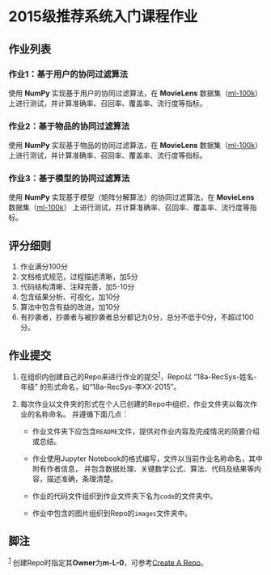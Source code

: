 # 2015级推荐系统入门课程作业

## 作业列表

### 作业1：基于用户的协同过滤算法

使用 **NumPy** 实现基于用户的协同过滤算法，在 **MovieLens** 数据集（[ml-100k](https://grouplens.org/datasets/movielens/100k/)）
上进行测试，并计算准确率、召回率、覆盖率、流行度等指标。

### 作业2：基于物品的协同过滤算法

使用 **NumPy** 实现基于物品的协同过滤算法，在 **MovieLens** 数据集（[ml-100k](https://grouplens.org/datasets/movielens/100k/)）
上进行测试，并计算准确率、召回率、覆盖率、流行度等指标。

### 作业3：基于模型的协同过滤算法

使用 **NumPy** 实现基于模型（矩阵分解算法）的协同过滤算法，在 **MovieLens** 数据集（[ml-100k](https://grouplens.org/datasets/movielens/100k/)）
上进行测试，并计算准确率、召回率、覆盖率、流行度等指标。

## 评分细则

1. 作业满分100分
2. 文档格式规范，过程描述清晰，加5分
3. 代码结构清晰、注释完善，加5-10分
4. 包含结果分析、可视化，加10分
5. 算法中包含有益的改进，加10分
6. 有抄袭者，抄袭者与被抄袭者总分都记为0分，总分不低于0分，不超过100分。

## 作业提交

1. 在组织内创建自己的Repo来进行作业的提交<sup><a id="fnr.1" class="footref" href="#fn.1">1</a></sup>，Repo以 “18a-RecSys-姓名-年级” 的形式命名，如“18a-RecSys-李XX-2015”。

2. 每次作业以文件夹的形式在个人已创建的Repo中组织，作业文件夹以每次作业的名称命名。 并遵循下面几点：

   * 作业文件夹下应包含`README`文件，提供对作业内容及完成情况的简要介绍或总结。

   * 作业使用Jupyter Notebook的格式编写，文件以当前作业名称命名，其中附有作者信息， 并包含数据处理、关键数学公式、算法、代码及结果等内容，描述准确，条理清楚。

   * 作业的代码文件组织到作业文件夹下名为`code`的文件夹中。

   * 作业中包含的图片组织到Repo的`images`文件夹中。

## 脚注

<sup><a id="fn.1" class="footnum" href="#fnr.1">1</a></sup> 创建Repo时指定其**Owner**为**m-L-0**，可参考[Create A Repo](https://help.github.com/articles/create-a-repo/)。
